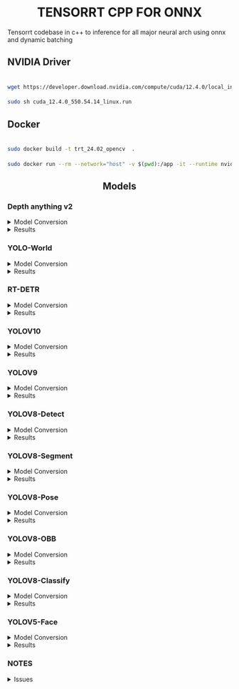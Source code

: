 
# <div align="center">TENSORRT CPP FOR ONNX</d>
 

Tensorrt codebase in c++ to inference for all major neural arch using onnx and dynamic batching


## <div align="left">NVIDIA Driver</d>

```bash

wget https://developer.download.nvidia.com/compute/cuda/12.4.0/local_installers/cuda_12.4.0_550.54.14_linux.run

sudo sh cuda_12.4.0_550.54.14_linux.run

```

## <div align="left">Docker</d>

```bash

sudo docker build -t trt_24.02_opencv  .

sudo docker run --rm --network="host" -v $(pwd):/app -it --runtime nvidia trt_24.02_opencv bash
```

## <div align="center">Models</div>

### <div align="left">Depth anything v2</div>

<details>
<summary>Model Conversion</summary>

url = https://github.com/DepthAnything/Depth-Anything-V2.git

- Clone the Depth-Anything
```bash

git clone https://github.com/DepthAnything/Depth-Anything-V2.git
cd Depth-Anything-V2/
pip3 install -r requirements.txt

Follow steps for making onnx model files
Download the model from here https://github.com/DepthAnything/Depth-Anything-V2?tab=readme-ov-file#prepraration


git clone https://github.com/spacewalk01/depth-anything-tensorrt.git
cp depth_anything_v2/dpt.py ../depth_anything_v2/
cp depth_anything_v2/export_v2.py ../
cd ..

python3.11 export_v2.py --encoder vitb --input-size 518
Model exported to depth_anything_v2_vitb.onnx

python3.11 export_v2.py --encoder vits --input-size 518
Model exported to depth_anything_v2_vits.onnx

git clone https://github.com/PrinceP/tensorrt-cpp-for-onnx


// Move <model_version>.onnx file to 'examples/depth-anything'
cp depth_anything_v2_vit<b/s/l>.onnx /app/examples/depth-anything

mkdir build
cd build
cmake ..
make -j4

./depth_anything_v2 /app/examples/depth-anything/depth_anything_v2_vit<b/s/l>.onnx /app/data/depth-anything/

// Check the results folder
```

</details>

<details>
<summary>Results</summary>

**Results  [depth_anything_v2_vitb, Batchsize = 1, Model size = 518x518]**

<div style="display: flex; justify-content: center;
padding: 10px">
    <img src="./results/depth_anything_v2_demo02.jpg" width="100%"/>
</div>
<div style="display: flex; justify-content: center;
padding: 10px">
    <img src="./results/depth_anything_v2_demo06.jpg" width="100%"/>
</div>
</details>

### <div align="left">YOLO-World</div>

<details>
<summary>Model Conversion</summary>

url = https://github.com/AILab-CVC/YOLO-World

- Clone the YOLO-World
```bash

git clone https://github.com/AILab-CVC/YOLO-World

Follow steps for installation
https://github.com/AILab-CVC/YOLO-World?tab=readme-ov-file#1-installation

Define custom classes(Any name can be defined)
echo '[["helmet"], ["head"],["sunglasses"]]' > custom_class.json

PYTHONPATH=./ python3 deploy/export_onnx.py configs/pretrain/yolo_world_v2_s_vlpan_bn_2e-3_100e_4x8gpus_obj365v1_goldg_train_lvis_minival.py yolo_world_v2_s_obj365v1_goldg_pretrain-55b943ea.pth --custom-text custom_class.json --opset 12 --without-nms

After the fix https://github.com/AILab-CVC/YOLO-World/pull/416
python3 deploy/onnx_demo.py ./work_dirs/yolo_world_v2_s_obj365v1_goldg_pretrain-55b943ea.onnx ~/disk1/uncanny/projects/tensorrt-cpp-for-onnx/data/ custom_class.json  --onnx-nms

git clone https://github.com/PrinceP/tensorrt-cpp-for-onnx

Adjust settings in the ./examples/yolo-world/main.cpp 
0.019/*score_threshold*/, 0.7/*iou_threshold*/, 300/*max_detections*/

// Move <model_version>.onnx file to 'examples/yolo-world'
cp cp ./work_dirs/<model_version>.onnx /app/examples/yolo-world

mkdir build
cd build
cmake ..
make -j4

./yolo-world /app/examples/yolo-world/<model_version>.onnx /app/data/

// Check the results folder
```

</details>

<details>
<summary>Results</summary>

**Results  [yolo_world_v2_s_obj365v1_goldg_pretrain, Batchsize = 1, Model size = 640x640]**

<div style="display: flex; justify-content: center;
padding: 10px">
    <img src="./results/yoloworld_bus.jpg" width="100%"/>
</div>
<div style="display: flex; justify-content: center;
padding: 10px">
    <img src="./results/yoloworld_zidane.jpg" width="100%"/>
</div>
<div style="display: flex; justify-content: center; padding: 10px">
    <img src="./results/yoloworld_test.jpeg" width="100%"/>
</div>
</details>

### <div align="left">RT-DETR</div>

<details>
<summary>Model Conversion</summary>

url = https://github.com/lyuwenyu/RT-DETR.git

- Clone the RT-DETR
```bash

git clone https://github.com/lyuwenyu/RT-DETR.git

Follow steps from here 

Version1
https://github.com/lyuwenyu/RT-DETR/blob/main/rtdetr_pytorch/README.md#todo

Version2
https://github.com/lyuwenyu/RT-DETR/tree/main/rtdetrv2_pytorch#quick-start

Any of above can run.

git clone https://github.com/PrinceP/tensorrt-cpp-for-onnx

// Move <model_version>.onnx file to 'examples/rt-detr'
cp <model_version>.onnx /app/examples/rt-detr

mkdir build
cd build
cmake ..
make -j4

./rt-detr /app/examples/rt-detr/<model_version>.onnx /app/data/

// Check the results folder
```

</details>

<details>
<summary>Results</summary>

**Results  [RT-DETRv2-S, Batchsize = 2, Model size = 640x640]**

<div style="display: flex; justify-content: center;
padding: 10px">
    <img src="./results/rt-detr_bus.jpg" width="100%"/>
</div>
<div style="display: flex; justify-content: center;
padding: 10px">
    <img src="./results/rt-detr_zidane.jpg" width="100%"/>
</div>
<div style="display: flex; justify-content: center; padding: 10px">
    <img src="./results/rt-detr_test.jpeg" width="100%"/>
</div>
</details>



### <div align="left">YOLOV10</div>

<details>
<summary>Model Conversion</summary>

url = https://github.com/THU-MIG/yolov10

- Clone the yolov10
```bash

git clone https://github.com/THU-MIG/yolov10

yolo export model=yolov10n/s/m/b/l/x.pt format=onnx opset=13 simplify dynamic

git clone https://github.com/PrinceP/tensorrt-cpp-for-onnx

// Move <model_version>.onnx file to 'examples/yolov10'
cp <model_version>.onnx /app/examples/yolov10

mkdir build
cd build
cmake ..
make -j4

./yolov10 /app/examples/yolov10/<model_version>.onnx /app/data/

// Check the results folder
```

</details>

<details>
<summary>Results</summary>

**Results  [YOLOv10m, Batchsize = 2, Model size = 640x640]**

<div style="display: flex; justify-content: center;
padding: 10px">
    <img src="./results/v10_bus.jpg" width="100%"/>
</div>
<div style="display: flex; justify-content: center;
padding: 10px">
    <img src="./results/v10_zidane.jpg" width="100%"/>
</div>
<div style="display: flex; justify-content: center; padding: 10px">
    <img src="./results/v10_test.jpeg" width="100%"/>
</div>
</details>


### <div align="left">YOLOV9</div>

<details>
<summary>Model Conversion</summary>

url = https://github.com/WongKinYiu/yolov9.git

commit 380284cb66817e9ffa30a80cad4c1b110897b2fb

- Clone the yolov9
```bash

git clone https://github.com/WongKinYiu/yolov9

python3 export.py --weights <model_version>.pt --include onnx_end2end

git clone https://github.com/PrinceP/tensorrt-cpp-for-onnx

// Move <model_version>-end2end.onnx file to 'examples/yolov9'
cp <model_version>-end2end.onnx /app/examples/yolov9

mkdir build
cd build
cmake ..
make -j4

./yolov9 /app/examples/yolov9/<model_version>-end2end.onnx /app/data/

// Check the results folder
```

</details>

<details>
<summary>Results</summary>

**Results  [YOLOv9-C, Batchsize = 2, Model size = 640x640]**

<div style="display: flex; justify-content: center;
padding: 10px">
    <img src="./results/v9_bus.jpg" width="100%"/>
</div>
<div style="display: flex; justify-content: center;
padding: 10px">
    <img src="./results/v9_zidane.jpg" width="100%"/>
</div>
<div style="display: flex; justify-content: center; padding: 10px">
    <img src="./results/v9_test.jpeg" width="100%"/>
</div>
</details>

### <div align="left">YOLOV8-Detect</div>

<details>
<summary>Model Conversion</summary>

url = https://github.com/ultralytics/ultralytics

ultralytics==8.1.24

- Install ultralytics package in python
```python

from ultralytics import YOLO

model = YOLO('yolov8s.pt')
model.export(format='onnx', dynamic=True)
```
```bash
git clone https://github.com/PrinceP/tensorrt-cpp-for-onnx

// Move <model_version>.onnx file to 'examples/yolov8'
cp <model_version>.onnx /app/examples/yolov8

mkdir build
cd build
cmake ..
make -j4

./yolov8-detect /app/examples/yolov8/<model_version>.onnx /app/data/

// Check the results folder
```

</details>

<details>
<summary>Results</summary>

**Results  [YOLOv8s, Batchsize = 2, Model size = 640x640]**

<div style="display: flex; justify-content: center;
padding: 10px">
    <img src="./results/v8_bus.jpg" width="100%"/>
</div>
<div style="display: flex; justify-content: center;
padding: 10px">
    <img src="./results/v8_zidane.jpg" width="100%"/>
</div>
<div style="display: flex; justify-content: center; padding: 10px">
    <img src="./results/v8_test.jpeg" width="100%"/>
</div>
</details>

### <div align="left">YOLOV8-Segment</div>

<details>
<summary>Model Conversion</summary>

url = https://github.com/ultralytics/ultralytics

ultralytics==8.1.24

- Install ultralytics package in python
```python

from ultralytics import YOLO

# Load a model
model = YOLO('yolov8n-seg.pt')

# Export the model
model.export(format='onnx', dynamic=True)
```
```bash
git clone https://github.com/PrinceP/tensorrt-cpp-for-onnx

// Move <model_version>.onnx file to 'examples/yolov8'
cp <model_version>.onnx /app/examples/yolov8

mkdir build
cd build
cmake ..
make -j4

./yolov8-segment /app/examples/yolov8/<model_version>.onnx /app/data/

// Check the results folder
```

</details>

<details>
<summary>Results</summary>

**Results  [YOLOv8n, Batchsize = 2, Model size = 640x640]**

<div style="display: flex; justify-content: center;
padding: 10px">
    <img src="./results/v8seg_bus.jpg" width="100%"/>
</div>
<div style="display: flex; justify-content: center;
padding: 10px">
    <img src="./results/v8seg_zidane.jpg" width="100%"/>
</div>
<div style="display: flex; justify-content: center; padding: 10px">
    <img src="./results/v8seg_test.jpeg" width="100%"/>
</div>
</details>

### <div align="left">YOLOV8-Pose</div>

<details>
<summary>Model Conversion</summary>

url = https://github.com/ultralytics/ultralytics

ultralytics==8.1.24

- Install ultralytics package in python
```python

from ultralytics import YOLO

# Load a model
model = YOLO('yolov8n-pose.pt')

# Export the model
model.export(format='onnx', dynamic=True)
```
```bash
git clone https://github.com/PrinceP/tensorrt-cpp-for-onnx

// Move <model_version>.onnx file to 'examples/yolov8'
cp <model_version>.onnx /app/examples/yolov8

mkdir build
cd build
cmake ..
make -j4

./yolov8-pose /app/examples/yolov8/<model_version>.onnx /app/data/

// Check the results folder
```

</details>

<details>
<summary>Results</summary>

**Results  [YOLOv8n, Batchsize = 2, Model size = 640x640]**

<div style="display: flex; justify-content: center;
padding: 10px">
    <img src="./results/v8pose_bus.jpg" width="100%"/>
</div>
<div style="display: flex; justify-content: center;
padding: 10px">
    <img src="./results/v8pose_zidane.jpg" width="100%"/>
</div>
<div style="display: flex; justify-content: center; padding: 10px">
    <img src="./results/v8pose_test.jpeg" width="100%"/>
</div>
</details>


### <div align="left">YOLOV8-OBB</div>

<details>
<summary>Model Conversion</summary>

url = https://github.com/ultralytics/ultralytics

ultralytics==8.1.24

- Install ultralytics package in python
```python

from ultralytics import YOLO

# Load a model
model = YOLO('yolov8n-obb.pt')

# Export the model
model.export(format='onnx', dynamic=True)

```
```bash
git clone https://github.com/PrinceP/tensorrt-cpp-for-onnx

// Move <model_version>.onnx file to 'examples/yolov8'
cp <model_version>.onnx /app/examples/yolov8

mkdir build
cd build
cmake ..
make -j4

./yolov8-obb /app/examples/yolov8/<model_version>.onnx /app/data/obb/

// Check the results folder
```

</details>

<details>
<summary>Results</summary>

**Results  [YOLOv8n, Batchsize = 2, Model size = 640x640]**

<div style="display: flex; justify-content: center;
padding: 10px">
    <img src="./results/v8obb_aerial1.jpg" width="100%"/>
</div>
<div style="display: flex; justify-content: center;
padding: 10px">
    <img src="./results/v8obb_aerial2.jpg" width="100%"/>
</div>
<div style="display: flex; justify-content: center; padding: 10px">
    <img src="./results/v8obb_aerial3.jpg" width="100%"/>
</div>
</details>

### <div align="left">YOLOV8-Classify</div>

<details>
<summary>Model Conversion</summary>

url = https://github.com/ultralytics/ultralytics

ultralytics==8.1.24

- Install ultralytics package in python
```python

from ultralytics import YOLO

# Load a model
model = YOLO('yolov8n-cls.pt')

# Export the model
model.export(format='onnx', dynamic=True)

```
```bash
git clone https://github.com/PrinceP/tensorrt-cpp-for-onnx

// Move <model_version>.onnx file to 'examples/yolov8'
cp <model_version>.onnx /app/examples/yolov8

mkdir build
cd build
cmake ..
make -j4

./yolov8-classify /app/examples/yolov8/<model_version>.onnx /app/data/classify/

// Check the results folder
```

</details>

<details>
<summary>Results</summary>

**Results  [YOLOv8n, Batchsize = 2, Model size = 224x224]**

<div style="display: flex; justify-content: center;
padding: 10px">
    <img src="./results/v8classify_beagle.jpg" width="100%"/>
</div>
<div style="display: flex; justify-content: center;
padding: 10px">
    <img src="./results/v8classify_chair.jpg" width="100%"/>
</div>
</details>




### <div align="left">YOLOV5-Face</div>

<details>
<summary>Model Conversion</summary>

url = https://github.com/deepcam-cn/yolov5-face


- Install onnx==1.16.2, tqdm, thop, seaborn, torch==1.9, torchvision==0.10

- Changes for dynamic shape
```txt
diff --git a/export.py b/export.py
index 1aa7dae..2502e23 100644
--- a/export.py
+++ b/export.py
@@ -75,14 +75,22 @@ if __name__ == '__main__':
     print('\nStarting ONNX export with onnx %s...' % onnx.__version__)
     f = opt.weights.replace('.pt', '.onnx')  # filename
     model.fuse()  # only for ONNX
-    input_names=['input']
-    output_names=['output']
-    torch.onnx.export(model, img, f, verbose=False, opset_version=12, 
+    
+    # Dynamic batching support
+    input_names = [ "input" ]
+    output_names = [ "output" ]
+    dynamic_axes={'input' : {0 : 'batch_size'}, 'output' : {0 : 'batch_size'}}
+    dynamic_axes['input'][2] = 'height'
+    dynamic_axes['input'][3] = 'width'
+    
+    torch.onnx.export(model, img, f, verbose=True, opset_version=12, 
         input_names=input_names,
         output_names=output_names,
+        # dynamic_axes = dynamic_axes
         dynamic_axes = {'input': {0: 'batch'},
                         'output': {0: 'batch'}
                         } if opt.dynamic else None)
+    # )
 
     # Checks
     onnx_model = onnx.load(f)  # load onnx model
```
- Convert pytorch to onnx
```bash
python3 export.py --weights ./yolov5s-face.pt --dynamic
```

```bash
git clone https://github.com/PrinceP/tensorrt-cpp-for-onnx

// Move <model_version>.onnx file to 'examples/yolov5-face'
cp <model_version>.onnx /app/examples/yolov5-face

mkdir build
cd build
cmake ..
make -j4

./yolov5-face /app/examples/yolov5-face/<model_version>.onnx /app/data/yolov5-face/

// Check the results folder
```

</details>

<details>
<summary>Results</summary>

**Results  [YOLOv5s-face, Batchsize = 2, Model size = 640x640]**

<div style="display: flex; justify-content: center;
padding: 10px">
    <img src="./results/yolov5-face_sample.jpg" width="100%"/>
</div>
</details>

### <div align="left">NOTES</div>
<details>
<summary>Issues</summary>

- Dynamic batching is supported. The batchsize and image sizes can be updated in the codebase.

- Dynamic batch issue resolved for yolov10: https://github.com/THU-MIG/yolov10/issues/27

- Dynamic batch not present for Yolo-World

- If size issue happens while building. Increase the workspaceSize

```bash
    Internal error: plugin node /end2end/EfficientNMS_TRT requires XXX bytes of scratch space, but only XXX is available. Try increasing the workspace size with IBuilderConfig::setMemoryPoolLimit().
```
```cpp
    config->setMaxWorkspaceSize(1U << 26) 
    //The current memory is 2^26 bytes
```
</details>
